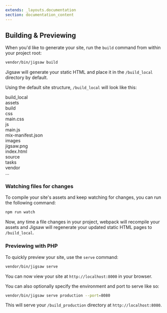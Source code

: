 ```yaml
---
extends: _layouts.documentation
section: documentation_content
---
```


## Building & Previewing

When you'd like to generate your site, run the `build` command from within your project root:

```bash
vendor/bin/jigsaw build
```

Jigsaw will generate your static HTML and place it in the `/build_local` directory by default.

Using the default site structure, `/build_local` will look like this:

<div class="files">
    <div class="folder folder--open focus">build_local
        <div class="folder folder--open">assets
            <div class="folder folder--open">build
                <div class="folder folder--open">css
                    <div class="file">main.css</div>
                </div>
                <div class="folder folder--open">js
                    <div class="file">main.js</div>
                </div>
                <div class="file">mix-manifest.json</div>
            </div>
            <div class="folder folder--open">images
                <div class="file">jigsaw.png</div>
            </div>
        </div>
        <div class="file">index.html</div>
    </div>
    <div class="folder">source</div>
    <div class="folder">tasks</div>
    <div class="folder">vendor</div>
    <div class="ellipsis">...</div>
</div>

### Watching files for changes

To compile your site's assets and keep watching for changes, you can run the following command:

```bash
npm run watch
```

Now, any time a file changes in your project, webpack will recompile your assets and Jigsaw will regenerate your updated static HTML pages to `/build_local`.

### Previewing with PHP

To quickly preview your site, use the `serve` command:

```bash
vendor/bin/jigsaw serve
```

You can now view your site at `http://localhost:8000` in your browser.

You can also optionally specify the environment and port to serve like so:

```bash
vendor/bin/jigsaw serve production --port=8080
```

This will serve your `/build_production` directory at `http://localhost:8080`.
